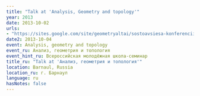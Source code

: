 ```yaml
---
title: "Talk at 'Analysis, Geometry and topology'"
year: 2013
date: 2013-10-02
urls:
- "https://sites.google.com/site/geometryaltai/sostoavsiesa-konferencii/arhiv-agt"
date2: 2013-10-04
event: Analysis, geometry and topology
event_ru: Анализ, геометрия и топология
event_hint_ru: Всероссийская молодёжная школа-семинар
title_ru: "Talk at 'Анализ, геометрия и топология'"
location: Barnaul, Russia
location_ru: г. Барнаул
language: ru
hasNotes: false
---
```

